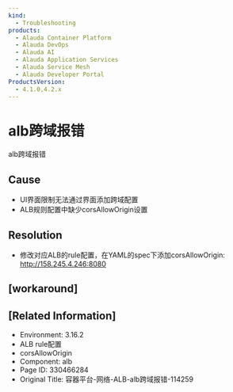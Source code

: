 ```yaml
---
kind:
  - Troubleshooting
products:
  - Alauda Container Platform
  - Alauda DevOps
  - Alauda AI
  - Alauda Application Services
  - Alauda Service Mesh
  - Alauda Developer Portal
ProductsVersion:
  - 4.1.0,4.2.x
---
```

<!-- A type of document that involves encountering a fault, diagnosing it, performing root cause analysis, and providing solutions. -->

# alb跨域报错

alb跨域报错

## Cause
- UI界面限制无法通过界面添加跨域配置
- ALB规则配置中缺少corsAllowOrigin设置

## Resolution
- 修改对应ALB的rule配置，在YAML的spec下添加corsAllowOrigin: http://158.245.4.246:8080

## [workaround]

## [Related Information]
- Environment: 3.16.2
- ALB rule配置
- corsAllowOrigin
- Component: alb
- Page ID: 330466284
- Original Title: 容器平台-网络-ALB-alb跨域报错-114259
